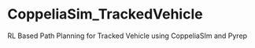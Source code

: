 # CoppeliaSim_TrackedVehicle
RL Based Path Planning for Tracked Vehicle using CoppeliaSIm and Pyrep
